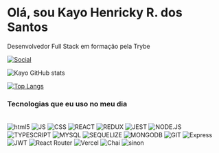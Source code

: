 # Olá, sou Kayo Henricky R. dos Santos
Desenvolvedor Full Stack em formação pela Trybe


[![Social](https://img.shields.io/badge/LinkedIn-0077B5?style=for-the-badge&logo=linkedin&logoColor=white)](https://www.linkedin.com/in/kayohenricky/)

![Kayo GitHub stats](https://github-readme-stats.vercel.app/api?username=kayohr&show_icons=true&theme=dracula)

[![Top Langs](https://github-readme-stats.vercel.app/api/top-langs/?username=kayohr&hide_progress=true)](https://github.com/kayohr/github-readme-stats)

### Tecnologias que eu uso no meu dia
<div style="display: inline_block"><br/>
  <img align="center" alt="html5" src="https://img.shields.io/badge/HTML5-E34F26?style=for-the-badge&logo=html5&logoColor=white">

  <img align="center" alt="JS" src="https://img.shields.io/badge/JavaScript-F7DF1E?style=for-the-badge&logo=javascript&logoColor=black">

  <img align="center" alt="CSS" src="https://img.shields.io/badge/CSS-239120?&style=for-the-badge&logo=css3&logoColor=white">

  <img align="center" alt="REACT" src="https://img.shields.io/badge/React-20232A?style=for-the-badge&logo=react&logoColor=61DAFB">

  <img align="center" alt="REDUX" src="https://img.shields.io/badge/Redux-593D88?style=for-the-badge&logo=redux&logoColor=white">

  <img align="center" alt="JEST" src="https://img.shields.io/badge/Jest-323330?style=for-the-badge&logo=Jest&logoColor=white">

  <img align="center" alt="NODE.JS" src="https://img.shields.io/badge/Node.js-43853D?style=for-the-badge&logo=node.js&logoColor=white">

  <img align="center" alt="TYPESCRIPT" src="https://img.shields.io/badge/TypeScript-007ACC?style=for-the-badge&logo=typescript&logoColor=white">

  <img align="center" alt="MYSQL" src="https://img.shields.io/badge/MySQL-00000F?style=for-the-badge&logo=mysql&logoColor=white">

  <img align="center" alt="SEQUELIZE" src="https://img.shields.io/badge/sequelize-323330?style=for-the-badge&logo=sequelize&logoColor=blue">
  
  <img align="center" alt="MONGODB" src="https://img.shields.io/badge/MongoDB-4EA94B?style=for-the-badge&logo=mongodb&logoColor=white">

  <img align="center" alt="GIT" src="https://img.shields.io/badge/GIT-E44C30?style=for-the-badge&logo=git&logoColor=white">
  
   <img align="center" alt="Express" src="https://img.shields.io/badge/Express.js-404D59?style=for-the-badge">
  
   <img align="center" alt="JWT" src="https://img.shields.io/badge/JWT-black?style=for-the-badge&logo=JSON%20web%20tokens">
  
  <img align="center" alt="React Router" src="https://img.shields.io/badge/React_Router-CA4245?style=for-the-badge&logo=react-router&logoColor=white">
  
  
  <img align="center" alt="Vercel" src="https://img.shields.io/badge/vercel-%23000000.svg?style=for-the-badge&logo=vercel&logoColor=white">
  
  
  <img align="center" alt="Chai" src="https://img.shields.io/badge/chai.js-323330?style=for-the-badge&logo=chai&logoColor=red">
  
   <img align="center" alt="sinon" src="https://img.shields.io/badge/sinon.js-323330?style=for-the-badge&logo=sinon">
  
</div>
